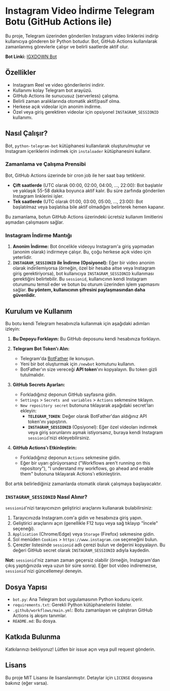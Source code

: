 # Instagram Video İndirme Telegram Botu (GitHub Actions ile)

Bu proje, Telegram üzerinden gönderilen Instagram video linklerini indirip kullanıcıya gönderen bir Python botudur. Bot, GitHub Actions kullanılarak zamanlanmış görevlerle çalışır ve belirli saatlerde aktif olur.

**Bot Linki:** [IGXDOWN Bot](https://t.me/igxdown_bot)

## Özellikler

-   Instagram Reel ve video gönderilerini indirir.
-   Kullanımı kolay Telegram bot arayüzü.
-   GitHub Actions ile sunucusuz (serverless) çalışma.
-   Belirli zaman aralıklarında otomatik aktif/pasif olma.
-   Herkese açık videolar için anonim indirme.
-   Özel veya giriş gerektiren videolar için opsiyonel `INSTAGRAM_SESSIONID` kullanımı.

## Nasıl Çalışır?

Bot, `python-telegram-bot` kütüphanesi kullanılarak oluşturulmuştur ve Instagram içeriklerini indirmek için `instaloader` kütüphanesini kullanır.

### Zamanlama ve Çalışma Prensibi

Bot, GitHub Actions üzerinde bir cron job ile her saat başı tetiklenir.
-   **Çift saatlerde** (UTC olarak 00:00, 02:00, 04:00, ..., 22:00): Bot başlatılır ve yaklaşık 55-58 dakika boyunca aktif kalır. Bu süre zarfında gönderilen Instagram linklerini işler.
-   **Tek saatlerde** (UTC olarak 01:00, 03:00, 05:00, ..., 23:00): Bot başlatılmaz veya başlatılsa bile aktif olmadığını belirterek hemen kapanır.

Bu zamanlama, botun GitHub Actions üzerindeki ücretsiz kullanım limitlerini aşmadan çalışmasını sağlar.

### Instagram İndirme Mantığı

1.  **Anonim İndirme:** Bot öncelikle videoyu Instagram'a giriş yapmadan (anonim olarak) indirmeye çalışır. Bu, çoğu herkese açık video için yeterlidir.
2.  **`INSTAGRAM_SESSIONID` ile İndirme (Opsiyonel):**
    Eğer bir video anonim olarak indirilemiyorsa (örneğin, özel bir hesaba aitse veya Instagram giriş gerektiriyorsa), bot kullanıcıya `INSTAGRAM_SESSIONID` kullanması gerektiğini belirtebilir. Bu `sessionid`, kullanıcının kendi Instagram oturumunu temsil eder ve botun bu oturum üzerinden işlem yapmasını sağlar. **Bu yöntem, kullanıcının şifresini paylaşmasından daha güvenlidir.**

## Kurulum ve Kullanım

Bu botu kendi Telegram hesabınızla kullanmak için aşağıdaki adımları izleyin:

1.  **Bu Depoyu Forklayın:** Bu GitHub deposunu kendi hesabınıza forklayın.
2.  **Telegram Bot Token'ı Alın:**
    *   Telegram'da [BotFather](https://t.me/BotFather) ile konuşun.
    *   Yeni bir bot oluşturmak için `/newbot` komutunu kullanın.
    *   BotFather'ın size vereceği **API token**'ını kopyalayın. Bu token gizli tutulmalıdır.
3.  **GitHub Secrets Ayarları:**
    *   Forkladığınız deponun GitHub sayfasına gidin.
    *   `Settings` > `Secrets and variables` > `Actions` sekmesine tıklayın.
    *   `New repository secret` butonuna tıklayarak aşağıdaki secret'ları ekleyin:
        *   **`TELEGRAM_TOKEN`**: Değer olarak BotFather'dan aldığınız API token'ını yapıştırın.
        *   **`INSTAGRAM_SESSIONID`** (Opsiyonel): Eğer özel videoları indirmek veya giriş sorunlarını aşmak istiyorsanız, buraya kendi Instagram `sessionid`'nizi ekleyebilirsiniz.

4.  **GitHub Actions'ı Etkinleştirin:**
    *   Forkladığınız deponun `Actions` sekmesine gidin.
    *   Eğer bir uyarı görüyorsanız ("Workflows aren't running on this repository"), "I understand my workflows, go ahead and enable them" butonuna tıklayarak Actions'ı etkinleştirin.

Bot artık belirlediğiniz zamanlarda otomatik olarak çalışmaya başlayacaktır.

### `INSTAGRAM_SESSIONID` Nasıl Alınır?

`sessionid`'nizi tarayıcınızın geliştirici araçlarını kullanarak bulabilirsiniz:

1.  Tarayıcınızda Instagram.com'a gidin ve hesabınıza giriş yapın.
2.  Geliştirici araçlarını açın (genellikle F12 tuşu veya sağ tıklayıp "İncele" seçeneği).
3.  `Application` (Chrome/Edge) veya `Storage` (Firefox) sekmesine gidin.
4.  Sol menüden `Cookies` > `https://www.instagram.com` seçeneğini bulun.
5.  Çerezler listesinde `sessionid` adlı çerezi bulun ve değerini kopyalayın. Bu değeri GitHub secret olarak `INSTAGRAM_SESSIONID` adıyla kaydedin.

**Not:** `sessionid`'niz zaman zaman geçersiz olabilir (örneğin, Instagram'dan çıkış yaptığınızda veya uzun bir süre sonra). Eğer bot video indiremezse, `sessionid`'nizi güncellemeyi deneyin.

## Dosya Yapısı

-   `bot.py`: Ana Telegram bot uygulamasının Python kodunu içerir.
-   `requirements.txt`: Gerekli Python kütüphanelerini listeler.
-   `.github/workflows/main.yml`: Botu zamanlayan ve çalıştıran GitHub Actions iş akışını tanımlar.
-   `README.md`: Bu dosya.

## Katkıda Bulunma

Katkılarınızı bekliyoruz! Lütfen bir issue açın veya pull request gönderin.

## Lisans

Bu proje MIT Lisansı ile lisanslanmıştır. Detaylar için `LICENSE` dosyasına bakınız (eğer varsa).
